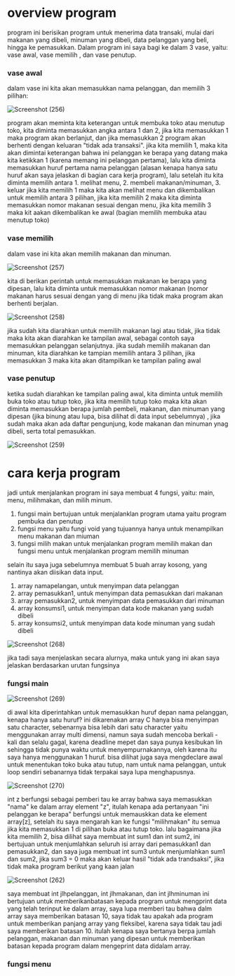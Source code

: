 # overview program
program ini berisikan program untuk menerima data transaki, mulai dari makanan yang dibeli, minuman yang dibeli, data pelanggan yang beli, hingga ke pemasukkan.
Dalam program ini saya bagi ke dalam 3 vase, yaitu: vase awal, vase memilih , dan vase penutup.

### vase awal 
dalam vase ini kita akan memasukkan nama pelanggan, dan memilih 3 pilihan:

![Screenshot (256)](https://user-images.githubusercontent.com/123804483/218241433-55801cf6-1dd5-4dac-9a89-7a2fbb85961b.png)

program akan meminta kita keterangan untuk membuka toko atau menutup toko, kita diminta memasukkan angka antara 1 dan 2, jika kita memasukkan 1 maka program akan berlanjut, dan jika memasukkan 2 program akan berhenti dengan keluaran "tidak ada transaksi".
jika kita memilih 1, maka kita akan dimintai keterangan bahwa ini pelanggan ke berapa yang datang maka kita ketikkan 1 (karena memang ini pelanggan pertama), lalu kita diminta memasukkan huruf pertama nama pelanggan (alasan kenapa hanya satu huruf akan saya jelaskan di bagian cara kerja program), lalu setelah itu kita diminta memilih antara 1. melihat menu, 2. membeli makanan/minuman, 3. keluar
jika kita memilih 1 maka kita akan melihat menu dan dikembalikan untuk memilih antara 3 pilihan, jika kita memilih 2 maka kita diminta memasukkan nomor makanan sesuai dengan menu, jika kita memilih 3 maka kit aakan dikembalikan ke awal (bagian memilih membuka atau menutup toko)

### vase memilih
dalam vase ini kita akan memilih makanan dan minuman.

![Screenshot (257)](https://user-images.githubusercontent.com/123804483/218244509-30cac6e5-97d2-4f16-a33a-9c7593b0134b.png)

kita di berikan perintah untuk memasukkan makanan ke berapa yang dipesan, lalu kita diminta untuk memasukkan nomor makanan (nomor makanan harus sesuai dengan yang di menu jika tidak maka program akan berhenti berjalan.

![Screenshot (258)](https://user-images.githubusercontent.com/123804483/218244519-6cd8c606-6203-44c2-8415-c5d739a84ddb.png)

jika sudah kita diarahkan untuk memilih makanan lagi atau tidak, jika tidak maka kita akan diarahkan ke tampilan awal, sebagai contoh saya memasukkan pelanggan selanjutnya.
jika sudah memilih makanan dan minuman, kita diarahkan ke tampian memilih antara 3 pilihan, jika memasukkan 3 maka kita akan ditampilkan ke tampilan paling awal

### vase penutup
ketika sudah diarahkan ke tampilan paling awal, kita diminta untuk memilih buka toko atau tutup toko, jika kita memilih tutup toko maka kita akan diminta memasukkan berapa jumlah pembeli, makanan, dan minuman yang dipesan (jika binung  atau lupa, bisa dilihat di data input sebelumnya) , jika sudah maka akan ada daftar pengunjung, kode makanan dan minuman ynag dibeli, serta total pemasukkan.

![Screenshot (259)](https://user-images.githubusercontent.com/123804483/218245378-c17f2064-a4d0-4e59-a90d-a84ff78ba2ac.png)

# cara kerja program
jadi untuk menjalankan program ini saya membuat 4 fungsi, yaitu: main, menu, milihmakan, dan milih minum.
1. fungsi main bertujuan untuk menjalanklan program utama yaitu program pembuka dan penutup
2. fungsi menu yaitu fungi void yang tujuannya hanya untuk menampilkan menu makanan dan miuman
3. fungsi milih makan untuk menjalankan program memilih makan dan fungsi menu untuk menjalankan program memilih minuman

selain itu saya juga sebelumnya membuat 5 buah array kosong, yang nantinya akan diisikan data input.
1. array namapelangan, untuk menyimpan data pelanggan
2. array pemasukkan1, untuk menyimpan data pemasukkan dari makanan
3. array pemasukkan2, untuk menyimpan data pemasukkan dari minuman
4. array konsumsi1, untuk menyimpan data kode makanan yang sudah dibeli
5. array konsumsi2, untuk menyimpan data kode minuman yang sudah dibeli 

![Screenshot (268)](https://user-images.githubusercontent.com/123804483/218246474-9a536270-7956-49ca-9f6b-52c6cbf6c9fd.png)

jika tadi saya menjelaskan secara alurnya, maka untuk yang ini akan saya jelaskan berdasarkan urutan fungsinya

### fungsi main

![Screenshot (269)](https://user-images.githubusercontent.com/123804483/218246481-100b3060-7e94-4dc2-8142-ef19b9bdc845.png)

di awal kita diperintahkan untuk memasukkan huruf depan nama pelanggan, kenapa hanya satu huruf? ini dikarenakan array C hanya bisa menyimpan satu character, sebenarnya bisa lebih dari satu character yaitu menggunakan array multi dimensi, namun saya sudah mencoba berkali - kali dan selalu gagal, karena deadline mepet dan saya punya kesibukan lin sehingga tidak punya waktu untuk menyempurnakannya, oleh karena itu saya hanya menggunakan 1 huruf.
bisa dilihat juga saya mengdeclare awal untuk menentukan toko buka atau tutup, nam untuk nama pelanggan, untuk loop sendiri sebanarnya tidak terpakai saya lupa menghapusnya.

![Screenshot (270)](https://user-images.githubusercontent.com/123804483/218246489-da29182b-3893-49be-a2f9-670341d8ecf4.png)

int z berfungsi sebagai pemberi tau ke array bahwa saya memasukkan "nama" ke dalam array element "z", itulah kenapa ada pertanyaan "ini pelanggan ke berapa" berfungsi untuk memauskkan data ke element array[z], setelah itu saya mengarah kan ke fungsi "milihmakan" itu semua jika kita memasukkan 1 di pilihan buka atau tutup toko. lalu bagaimana jika kita memilih 2, bisa dilihat saya membuat int sum1 dan int sum2, ini bertujuan untuk menjumlahkan seluruh isi array dari pemasukkan1 dan pemasukkan2, dan saya juga membuat int sum3 untuk menjumlahkan sum1 dan sum2, jika sum3 = 0 maka akan keluar hasil "tidak ada trandsaksi", jika tidak maka program berikut yang kaan jalan

![Screenshot (262)](https://user-images.githubusercontent.com/123804483/218246501-7e53ca09-65a4-4f01-bb8e-d24c3d56f1cd.png)

saya membuat int jlhpelanggan, int jlhmakanan, dan int jlhminuman ini bertujuan untuk memberikanbatasan kepada program untuk mengprint data yang telah terinput ke dalam array, saya lupa memberi tau bahwa dalm array saya memberikan batasan 10, saya tidak tau apakah ada program untuk memberikan panjang array yang fleksibel, karena saya tidak tau jadi saya memberikan batasan 10. itulah kenapa saya bertanya berpa jumlah pelanggan, makanan dan minuman yang dipesan untuk memberikan batasan kepada program dalam mengeprint data didalam array.

### fungsi menu

